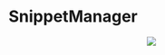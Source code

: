 # SnippetManager

<p align="center">
<img src="https://media.giphy.com/media/3kwbjJrk1VkY5bORzE/giphy.gif">
</p>
